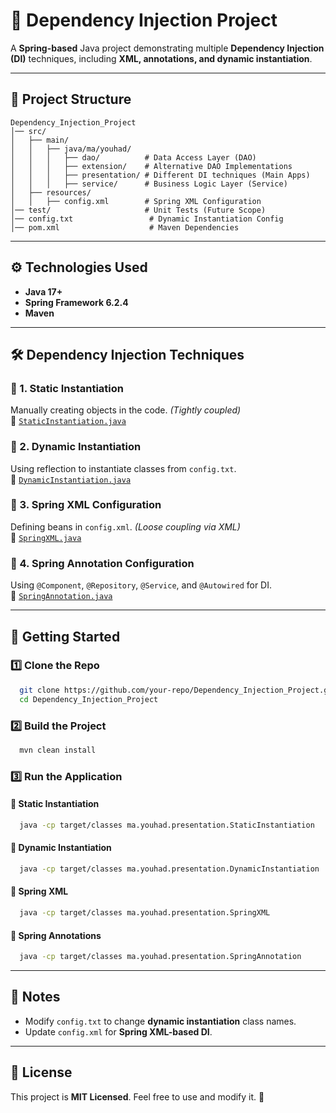 # 🚀 Dependency Injection Project

A **Spring-based** Java project demonstrating multiple **Dependency Injection (DI)** techniques, including **XML, annotations, and dynamic instantiation**.

---

## 📁 Project Structure

```
Dependency_Injection_Project  
│── src/  
│   ├── main/  
│   │   ├── java/ma/youhad/  
│   │   │   ├── dao/          # Data Access Layer (DAO)  
│   │   │   ├── extension/    # Alternative DAO Implementations  
│   │   │   ├── presentation/ # Different DI techniques (Main Apps)  
│   │   │   ├── service/      # Business Logic Layer (Service)  
│   ├── resources/  
│   │   ├── config.xml        # Spring XML Configuration  
│── test/                     # Unit Tests (Future Scope)  
│── config.txt                 # Dynamic Instantiation Config  
│── pom.xml                    # Maven Dependencies  
```

---

## ⚙️ Technologies Used

- **Java 17+**
- **Spring Framework 6.2.4**
- **Maven**

---

## 🛠️ Dependency Injection Techniques

### 🔹 1. **Static Instantiation**
Manually creating objects in the code. _(Tightly coupled)_  
🔗 [`StaticInstantiation.java`](src/main/java/ma/youhad/presentation/StaticInstantiation.java)

### 🔹 2. **Dynamic Instantiation**
Using reflection to instantiate classes from `config.txt`.  
🔗 [`DynamicInstantiation.java`](src/main/java/ma/youhad/presentation/DynamicInstantiation.java)

### 🔹 3. **Spring XML Configuration**
Defining beans in `config.xml`. _(Loose coupling via XML)_  
🔗 [`SpringXML.java`](src/main/java/ma/youhad/presentation/SpringXML.java)

### 🔹 4. **Spring Annotation Configuration**
Using `@Component`, `@Repository`, `@Service`, and `@Autowired` for DI.  
🔗 [`SpringAnnotation.java`](src/main/java/ma/youhad/presentation/SpringAnnotation.java)

---

## 🚀 Getting Started

### 1️⃣ Clone the Repo
```bash
  git clone https://github.com/your-repo/Dependency_Injection_Project.git
  cd Dependency_Injection_Project
```

### 2️⃣ Build the Project
```bash
  mvn clean install
```

### 3️⃣ Run the Application

#### 🔹 **Static Instantiation**
```bash
  java -cp target/classes ma.youhad.presentation.StaticInstantiation
```

#### 🔹 **Dynamic Instantiation**
```bash
  java -cp target/classes ma.youhad.presentation.DynamicInstantiation
```

#### 🔹 **Spring XML**
```bash
  java -cp target/classes ma.youhad.presentation.SpringXML
```

#### 🔹 **Spring Annotations**
```bash
  java -cp target/classes ma.youhad.presentation.SpringAnnotation
```

---

## 📌 Notes
- Modify `config.txt` to change **dynamic instantiation** class names.
- Update `config.xml` for **Spring XML-based DI**.

---

## 📜 License
This project is **MIT Licensed**. Feel free to use and modify it. 🚀  

